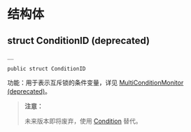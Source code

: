
# 结构体

## struct ConditionID \(deprecated\)
    
    __
    
    public struct ConditionID
    
功能：用于表示互斥锁的条件变量，详见 [MultiConditionMonitor \(deprecated\)](https://docs.cangjie-lang.cn/docs/1.0.1/libs/std/sync/sync_package_api/sync_package_classes.html#class-multiconditionmonitor-deprecated)。

> **注意：**
> 
> 未来版本即将废弃，使用 [Condition](https://docs.cangjie-lang.cn/docs/1.0.1/libs/std/sync/sync_package_api/sync_package_interfaces.html#interface-condition) 替代。